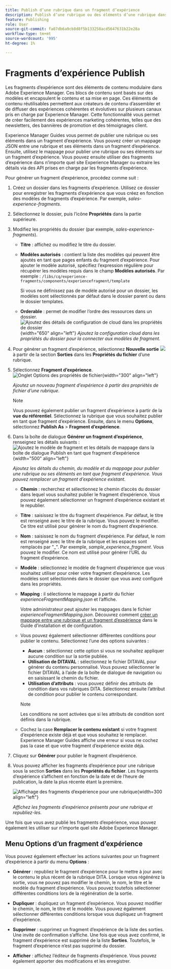 ```yaml
---
title: Publish d’une rubrique dans un fragment d’expérience
description: Publish d’une rubrique ou des éléments d’une rubrique dans un fragment d’expérience dans AEM Guides.  Découvrez comment afficher les fragments d’expérience présents pour une rubrique et les republier.
feature: Publishing
role: User
source-git-commit: fa07db6a9cb8d8f5b133258acd5647631b22e28a
workflow-type: tm+mt
source-wordcount: '995'
ht-degree: 1%

---
```


# Fragments d’expérience Publish

Les fragments d’expérience sont des éléments de contenu modulaire dans Adobe Experience Manager. Ces blocs de contenu sont basés sur des modèles et encapsulent le contenu et sa mise en page. Ces éléments de contenu réutilisables permettent aux créateurs de contenu d’assembler et de diffuser des expériences cohérentes et évolutives sur plusieurs canaux pris en charge par Experience Manager. Cette fonctionnalité vous permet de créer facilement des expériences marketing cohérentes, telles que des newsletters, des bannières de promotion et des témoignages client.

Experience Manager Guides vous permet de publier une rubrique ou ses éléments dans un fragment d’expérience. Vous pouvez créer un mappage JSON entre une rubrique et ses éléments dans un fragment d’expérience. Ensuite, utilisez le mappage pour publier une rubrique ou ses éléments sur un fragment d’expérience. Vous pouvez ensuite utiliser des fragments d’expérience dans n’importe quel site Experience Manager ou extraire les détails via des API prises en charge par les fragments d’expérience.




Pour générer un fragment d’expérience, procédez comme suit :


1. Créez un dossier dans les fragments d’expérience. Utilisez ce dossier pour enregistrer les fragments d’expérience que vous créez en fonction des modèles de fragments d’expérience. Par exemple, *sales-experience-fragments*.
1. Sélectionnez le dossier, puis l’icône **Propriétés** dans la partie supérieure.
1. Modifiez les propriétés du dossier (par exemple, *sales-experience-fragments*).


   * **Titre** : affichez ou modifiez le titre du dossier.

   * **Modèles autorisés** : contient la liste des modèles qui peuvent être ajoutés en tant que pages enfants du fragment d’expérience. Pour ajouter le modèle autorisé, spécifiez l’expression régulière pour récupérer les modèles requis dans le champ **Modèles autorisés**.
Par exemple :
     `/libs/cq/experience-fragments/components/experiencefragment/template`

     Si vous ne définissez pas de modèle autorisé pour un dossier, les modèles sont sélectionnés par défaut dans le dossier parent ou dans le dossier templates.
   * **Orderable** : permet de modifier l’ordre des ressources dans un dossier.
     ![ Ajoutez des détails de configuration de cloud dans les propriétés de dossier](images/experience-fragment-folder-properties.png){width="650" align="left"}
     *Ajoutez la configuration cloud dans les propriétés du dossier pour la connecter aux modèles de fragment.*
1. Pour générer un fragment d’expérience, sélectionnez **Nouvelle sortie** ![ ](./images/Add_icon.svg) à partir de la section **Sorties** dans les **Propriétés du fichier** d’une rubrique.
1. Sélectionnez **Fragment d’expérience**.\
   ![ Onglet Options des propriétés de fichier ](./images/file-properties-outputs.png){width="300" align="left"}

   *Ajoutez un nouveau fragment d’expérience à partir des propriétés de fichier d’une rubrique*.

   >[!NOTE]
   >
   > Vous pouvez également publier un fragment d’expérience à partir de la **vue du référentiel**. Sélectionnez la rubrique que vous souhaitez publier en tant que fragment d’expérience. Ensuite, dans le menu **Options**, sélectionnez **Publish As** > **Fragment d’expérience**.

1. Dans la boîte de dialogue **Générer un fragment d’expérience**, renseignez les détails suivants :
   ![Ajoutez le modèle de fragment et les détails de mappage dans la boîte de dialogue Publish en tant que fragment d’expérience](images/experience-fragment-generate.png){width="500" align="left"}

   *Ajoutez les détails du chemin, du modèle et du mappage pour publier une rubrique ou ses éléments en tant que fragment d’expérience. Vous pouvez remplacer un fragment d’expérience existant.*

   * **Chemin** : recherchez et sélectionnez le chemin d’accès du dossier dans lequel vous souhaitez publier le fragment d’expérience. Vous pouvez également sélectionner un fragment d’expérience existant et le republier.
   * **Titre** : saisissez le titre du fragment d’expérience. Par défaut, le titre est renseigné avec le titre de la rubrique. Vous pouvez le modifier. Ce titre est utilisé pour générer le nom du fragment d’expérience.
   * **Nom** : saisissez le nom du fragment d’expérience. Par défaut, le nom est renseigné avec le titre de la rubrique et les espaces sont remplacés par &quot;_&quot;. Par exemple, *sample_experience_fragment*. Vous pouvez le modifier. Ce nom est utilisé pour générer l’URL du fragment d’expérience.
   * **Modèle** : sélectionnez le modèle de fragment d’expérience que vous souhaitez utiliser pour créer votre fragment d’expérience. Les modèles sont sélectionnés dans le dossier que vous avez configuré dans les propriétés.
   * **Mapping** : il sélectionne le mappage à partir du fichier *experienceFragmentMapping.json* et l’affiche.



     Votre administrateur peut ajouter les mappages dans le fichier *experienceFragmentMapping.json*.  Découvrez comment [créer un mappage entre une rubrique et un fragment d’expérience](../cs-install-guide/conf-experience-fragment-mapping-cs.md) dans le Guide d’installation et de configuration.

   * Vous pouvez également sélectionner différentes conditions pour publier le contenu.  Sélectionnez l’une des options suivantes :


      * **Aucun** : sélectionnez cette option si vous ne souhaitez appliquer aucune condition sur la sortie publiée.
      * **Utilisation de DITAVAL** : sélectionnez le fichier DITAVAL pour générer du contenu personnalisé. Vous pouvez sélectionner le fichier DITAVAL à l’aide de la boîte de dialogue de navigation ou en saisissant le chemin du fichier.
      * **Utilisation d’attributs** : vous pouvez définir des attributs de condition dans vos rubriques DITA. Sélectionnez ensuite l’attribut de condition pour publier le contenu correspondant.

     >[!NOTE]
     > 
     >Les conditions ne sont activées que si les attributs de condition sont définis dans la rubrique.


   * Cochez la case **Remplacer le contenu existant** si votre fragment d’expérience existe déjà et que vous souhaitez le remplacer. Experience Manager Guides affiche une erreur si vous ne cochez pas la case et que votre fragment d’expérience existe déjà.
1. Cliquez sur **Générer** pour publier le fragment d’expérience.
1. Vous pouvez afficher les fragments d’expérience pour une rubrique sous la section **Sorties** dans les **Propriétés du fichier**. Les fragments d’expérience s’affichent en fonction de la date et de l’heure de publication, la date la plus récente étant la première.

   ![Affichage des fragments d’expérience pour une rubrique](images/experience-fragment-outputs.png){width=300 align=&quot;left&quot;}

   *Affichez les fragments d’expérience présents pour une rubrique et republiez-les.*




Une fois que vous avez publié les fragments d’expérience, vous pouvez également les utiliser sur n’importe quel site Adobe Experience Manager.


## Menu Options d’un fragment d’expérience

Vous pouvez également effectuer les actions suivantes pour un fragment d’expérience à partir du menu **Options** :

* **Générer** : republiez le fragment d’expérience pour le mettre à jour avec le contenu le plus récent de la rubrique DITA. Lorsque vous régénérez la sortie, vous ne pouvez pas modifier le chemin, le nom, le titre et le modèle du fragment d’expérience. Vous pouvez toutefois sélectionner différentes conditions lors de la régénération de la sortie.

* **Dupliquer** : dupliquez un fragment d’expérience. Vous pouvez modifier le chemin, le nom, le titre et le modèle. Vous pouvez également sélectionner différentes conditions lorsque vous dupliquez un fragment d’expérience.

* **Supprimer** : supprimez un fragment d’expérience de la liste des sorties. Une invite de confirmation s’affiche. Une fois que vous avez confirmé, le fragment d’expérience est supprimé de la liste **Sorties**. Toutefois, le fragment d’expérience n’est pas supprimé du dossier.

* **Afficher** : affichez l’éditeur de fragments d’expérience. Vous pouvez également apporter des modifications et les enregistrer.
